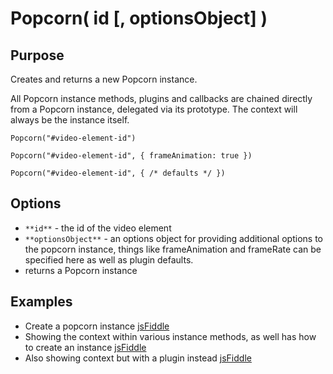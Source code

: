 # Popcorn( id [, optionsObject] ) #

## Purpose ##

Creates and returns a new Popcorn instance.

All Popcorn instance methods, plugins and callbacks are chained directly from a Popcorn instance, delegated via its prototype. The context will always be the instance itself.

`Popcorn("#video-element-id")`

`Popcorn("#video-element-id", { frameAnimation: true })`

`Popcorn("#video-element-id", { /* defaults */ })`

## Options ##

* `**id**` - the id of the video element
* `**optionsObject**` - an options object for providing additional options to the popcorn instance, things like frameAnimation and frameRate can be specified here as well as plugin defaults.
* returns a Popcorn instance

## Examples ##

* Create a popcorn instance [jsFiddle](http://jsfiddle.net/popcornjs/Y2uK7/)
* Showing the context within various instance methods, as well has how to create an instance [jsFiddle](http://jsfiddle.net/popcornjs/G3Csf/)
* Also showing context but with a plugin instead [jsFiddle](http://jsfiddle.net/popcornjs/GmNEY/)

